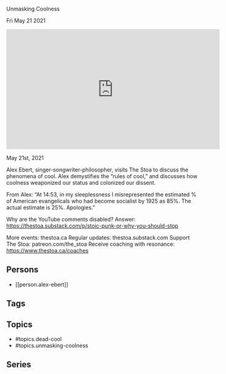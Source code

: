 

 Unmasking Coolness

Fri May 21 2021

<iframe width="560" height="315" src="https://www.youtube.com/embed/YNylB9rcXpw" title="Dead Cool: Unmasking Coolness w/ Alex Ebert" frameborder="0" allow="accelerometer; autoplay; clipboard-write; encrypted-media; gyroscope; picture-in-picture" allowfullscreen ></iframe>

May 21st, 2021

Alex Ebert, singer-songwriter-philosopher, visits The Stoa to discuss the phenomena of cool. Alex demystifies the “rules of cool,” and discusses how coolness weaponized our status and colonized our dissent.

From Alex: “At 14:53, in my sleeplessness I misrepresented the estimated % of American evangelicals who had become socialist by 1925 as 85%.  The actual estimate is 25%.  Apologies."

Why are the YouTube comments disabled? Answer: https://thestoa.substack.com/p/stoic-punk-or-why-you-should-stop

More events: thestoa.ca
Regular updates: thestoa.substack.com
Support The Stoa: patreon.com/the_stoa
Receive coaching with resonance: https://www.thestoa.ca/coaches

## Persons

- [[person.alex-ebert]]

## Tags



## Topics

- #topics.dead-cool
- #topics.unmasking-coolness

## Series



